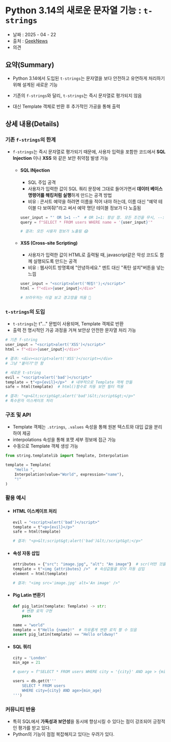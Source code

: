 # Python 3.14의 새로운 문자열 기능 : `t-strings`

- 날짜 : 2025 - 04 - 22
- 출처 : [GeekNews](https://news.hada.io/topic?id=20463)
- 의견

## 요약(Summary)
- Python 3.14에서 도입된 `t-strings`는 문자열을 보다 안전하고 유연하게 처리하기 위해 설계된 새로운 기능

- 기존의 `f-strings`와 달리, `t-strings`는 즉시 문자열로 평가되지 않음

- 대신 Template 객체로 반환 후 추가적인 가공을 통해 출력

## 상세 내용(Details)

### 기존 `f-strings`의 한계
- `f-strings`는 즉시 문자열로 평가되기 때문에, 사용자 입력을 포함한 코드에서 **SQL Injection** 이나 **XSS** 와 같은 보안 취약점 발생 가능

    - #### SQL INjection
        - SQL 주입 공격
        - 사용자가 입력한 값이 SQL 쿼리 문장에 그대로 들어가면서 **데이터 베이스 명령어를 해킹처럼 실행**하게 만드는 공격 방법
        - 비유 : 콘서트 예약을 하려면 이름을 적어 내야 하는데, 이름 대신 "예약 테이블 다 보여줘!"라고 써서 예약 명단 테이블 정보가 다 노출됨

        ```python
        user_input = "' OR 1=1 --"  # OR 1=1: 항상 참. 모든 조건을 무시, --: 뒤의 쿼리를 주석처리해 무력화
        query = f"SELECT * FROM users WHERE name = '{user_input}'"

        # 결과: 모든 사용자 정보가 노출됨 😱
        ```
    - #### XSS (Cross-site Scripting)
        - 사용자가 입력한 값이 HTML로 출력될 때, javascript같은 악성 코드도 함께 실행되도록 만드는 공격
        - 비유 : 웹사이트 방명록에 "안녕하세요." 멘트 대신 "폭탄 설치"버튼을 넣는 느낌

        ```python
        user_input = "<script>alert('해킹!');</script>"
        html = f"<div>{user_input}</div>"

        # 브라우저는 이걸 보고 경고창을 띄움 🚨
        ```

### `t-strings`의 도입
- `t-strings`는 t"..." 문법이 사용되며, Template 객체로 반환
- 출력 전 명시적인 가공 과정을 거쳐 보안상 안전한 문자열 처리 가능

```python
# 기존 f-string
user_input = "<script>alert('XSS')</script>"
html = f"<div>{user_input}</div>"

# 결과: <div><script>alert('XSS')</script></div>
# 그냥 "붙이기"만 함
```

```python
# 새로운 t-string
evil = "<script>alert('bad')</script>"
template = t"<p>{evil}</p>"  # 내부적으로 Template 객체 만듦
safe = html(template)  # html()함수로 자동 보안 필터 적용

# 결과: "<p>&lt;script&gt;alert('bad')&lt;/script&gt;</p>"
# 특수문자 이스케이프 처리
```

### 구조 및 API
- Template 객체는 `.strings`, `.values` 속성을 통해 원본 텍스트와 대입 값을 분리하여 제공
- interpolations 속성을 통해 포맷 세부 정보에 접근 가능
- 수동으로 Template 객체 생성 가능

```python
from string.templatelib import Template, Interpolation

template = Template(
    "Hello ",
    Interpolation(value="World", expression="name"),
    "!"
)
```

### 활용 예시
- #### HTML 이스케이프 처리

    ```python
    evil = "<script>alert('bad')</script>"
    template = t"<p>{evil}</p>"
    safe = html(template)

    # 결과: "<p>&lt;script&gt;alert('bad')&lt;/script&gt;</p>"
    ```

- #### 속성 자동 삽입
    ```python
    attributes = {"src": "image.jpg", "alt": "An image"}  # scr(어떤 것을 보여줄지), alt(설명이 무엇인지) 등이 속성(attribute)
    template = t"<img {attributes} />"  # 속성값들을 모아 자동 삽입
    element = html(template)

    # 결과: "<img src='image.jpg' alt='An image' />"
    ```

- #### Pig Latin 변환기
    ```python
    def pig_latin(template: Template) -> str:
        # 변환 로직 구현
        pass

    name = "world"
    template = t"Hello {name}!"  # 자유롭게 변환 로직 짤 수 있음
    assert pig_latin(template) == "Hello orldway!"
    ```

- #### SQL 쿼리
    ```python
    city = 'London'
    min_age = 21

    # query = f"SELECT * FROM users WHERE city = '{city}' AND age > {min_age}"  # 기존 방식

    users = db.get(t'''
        SELECT * FROM users
        WHERE city={city} AND age>{min_age}
    ''')
    ```

### 커뮤니티 반응
- 특히 SQL에서 **가독성과 보안성**을 동시에 향상시킬 수 있다는 점이 강조되어 긍정적인 평가를 받고 있다.
- Python의 기능이 점점 복잡해지고 있다는 우려가 있다.